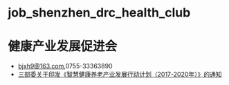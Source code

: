 # job_shenzhen_drc_health_club

# 健康产业发展促进会

- bjxh9@163.com,0755-33363890
- [三部委关于印发《智慧健康养老产业发展行动计划（2017-2020年）》的通知](http://www.miit.gov.cn/n1146285/n1146352/n3054355/n3057643/n3057649/c5489620/content.html)
